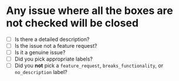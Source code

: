 # Any issue where all the boxes are not checked will be closed

- [ ] Is there a detailed description?
- [ ] Is the issue not a feature request? 
- [ ] Is it a genuine issue?
- [ ] Did you pick appropriate labels?
- [ ] Did you **not** pick a `feature_request`, `breaks_functionality`, or `no_description` label?